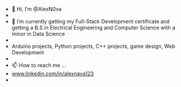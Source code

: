 - 👋 Hi, I’m @AlexN0va
- 
- 🌱 I’m currently getting my Full-Stack Development certificate and getting a B.S in Electrical Engineering and Computer Science with a minor in Data Science  
- 
-  Arduino projects, Python projects, C++ projects, game design, Web Development
- 
- 📫 How to reach me ...
- www.linkedin.com/in/alexnava123
- 

<!---
AlexN0va/AlexN0va is a ✨ special ✨ repository because its `README.md` (this file) appears on your GitHub profile.
You can click the Preview link to take a look at your changes.
--->
